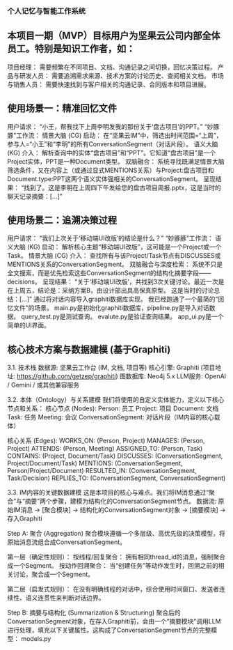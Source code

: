 ### 个人记忆与智能工作系统

## 本项目一期（MVP）目标用户为坚果云公司内部全体员工。特别是知识工作者，如：

项目经理： 需要频繁在不同项目、文档、沟通记录之间切换，回忆决策过程。
产品与研发人员： 需要追溯需求来源、技术方案的讨论历史、查阅相关文档。
市场与销售人员： 需要快速找到与客户相关的沟通记录、合同版本和项目进展。

## 使用场景一：精准回忆文件
用户请求： “小王，帮我找下上周李明发我的那份关于‘盘古项目’的PPT。”
“妙豚豚”工作流：
情景大脑 (CG) 启动： 在“坚果云IM”中，筛选出时间范围=“上周”，参与人=“小王”和“李明”的所有ConversationSegment（对话片段）。
语义大脑 (KG) 介入： 解析查询中的实体“盘古项目”和“PPT”。它知道“盘古项目”是一个Project实体，PPT是一种Document类型。
双脑融合： 系统寻找既满足情景大脑筛选条件，又在内容上（或通过显式MENTIONS关系）与Project:盘古项目和Document.type:PPT这两个语义实体强相关的ConversationSegment。
呈现结果： “找到了。这是李明在上周四下午发给您的盘古项目周报.pptx，这是当时的聊天记录摘要：[...]”

## 使用场景二：追溯决策过程
用户请求： “我们上次关于‘移动端UI改版’的结论是什么？”
“妙豚豚”工作流：
语义大脑 (KG) 启动： 解析核心主题“移动端UI改版”，这可能是一个Project或一个Task。
情景大脑 (CG) 介入： 查找所有与该Project/Task节点有DISCUSSES或MENTIONS关系的ConversationSegment。
双脑融合与深度检索： 系统不只是全文搜索，而是优先检索这些ConversationSegment的结构化摘要字段——decisions。
呈现结果： “关于‘移动端UI改版’，共找到3次关键讨论。最近一次是在上周五，结论是：采纳方案B，由设计部出具高保真原型。 这是当时的讨论总结：[...]”
通过将对话内容导入graphiti数据库实现。 我已经跑通了一个最简的”回忆文件“的场景。 main.py是初始化graphiti数据库，pipeline.py是导入对话数据。 query_test.py是测试查询。 evalute.py是验证查询结果。 app_ui.py是一个简单的UI界面。

## 核心技术方案与数据建模 (基于Graphiti)

3.1. 技术栈
数据源: 坚果云工作台 (IM, 文档, 项目等)
核心引擎: Graphiti (项目地址: https://github.com/getzep/graphiti)
图数据库: Neo4j 5.x
LLM服务: OpenAI / Gemini / 或其他兼容服务

3.2. 本体（Ontology）与关系建模
我们将使用的自定义实体能力，定义以下核心节点和关系：
核心节点 (Nodes):
Person: 员工
Project: 项目
Document: 文档
Task: 任务
Meeting: 会议
ConversationSegment: 对话片段（IM内容的核心载体）

核心关系 (Edges):
WORKS_ON: (Person, Project)
MANAGES: (Person, Project)
ATTENDS: (Person, Meeting)
ASSIGNED_TO: (Person, Task)
CONTAINS: (Project, Document/Task)
DISCUSSES: (ConversationSegment, Project/Document/Task)
MENTIONS: (ConversationSegment, Person/Project/Document)
RESULTED_IN: (ConversationSegment, Task/Decision)
REPLIES_TO: (ConversationSegment, ConversationSegment)

3.3. IM内容的关键数据建模
这是本项目的核心与难点。我们将IM消息通过“聚合”与“摘要”两个步骤，建模为结构化的ConversationSegment节点。
数据流:
原始IM消息 -> [聚合模块] -> 结构化的ConversationSegment对象 -> [摘要模块] -> 存入Graphiti

Step A: 聚合 (Aggregation)
聚合模块遵循一个多层级、高优先级的决策模型，将原始消息流组合成ConversationSegment。

第一层（确定性规则）：
按线程/回复聚合： 拥有相同thread_id的消息，强制聚合成一个Segment。
按动作回溯聚合： 当“创建任务”等动作发生时，回溯之前的相关讨论，聚合成一个Segment。

第二层（启发式规则）：
在没有明确线程的对话中，综合使用时间窗口、发送者连续性、语义连贯性来判断对话边界。

Step B: 摘要与结构化 (Summarization & Structuring)
聚合后的ConversationSegment对象，在存入Graphiti前，会由一个“摘要模块”调用LLM进行处理，填充以下关键属性。这构成了ConversationSegment节点的完整模型： models.py